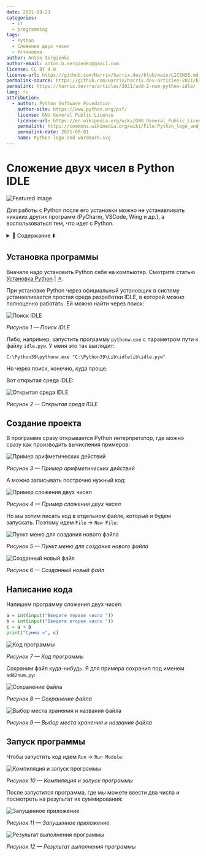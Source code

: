 ```yaml
---
date: 2021-08-23
categories:
  - it
  - programming
tags:
  - Python
  - Сложение двух чисел
  - Установка
author: Anton Sergienko
author-email: anton.b.sergienko@gmail.com
license: CC BY 4.0
license-url: https://github.com/Harrix/harrix.dev/blob/main/LICENSE.md
permalink-source: https://github.com/Harrix/harrix.dev-articles-2021/blob/main/add-2-num-python-idle/add-2-num-python-idle.md
permalink: https://harrix.dev/ru/articles/2021/add-2-num-python-idle/
lang: ru
attribution:
  - author: Python Software Foundation
    author-site: https://www.python.org/psf/
    license: GNU General Public License
    license-url: https://en.wikipedia.org/wiki/GNU_General_Public_License
    permalink: https://commons.wikimedia.org/wiki/File:Python_logo_and_wordmark.svg
    permalink-date: 2021-08-01
    name: Python logo and wordmark.svg
---
```


# Сложение двух чисел в Python IDLE

![Featured image](featured-image.svg)

Для работы с Python после его установки можно не устанавливать никаких других программ (PyCharm, VSCode, Wing и др.), а воспользоваться тем, что идет с Python.

<details>
<summary>📖 Содержание ⬇️</summary>

## Содержание

- [Установка программы](#установка-программы)
- [Создание проекта](#создание-проекта)
- [Написание кода](#написание-кода)
- [Запуск программы](#запуск-программы)

</details>

## Установка программы

Вначале надо установить Python себе на компьютер. Смотрите статью [Установка Python](https://github.com/Harrix/harrix.dev-articles-2021/blob/main/install-python/install-python.md) | [↗️](https://harrix.dev/ru/articles/2021/install-python/).

При установке Python через официальный установщик в систему устанавливается простая среда разработки IDLE, в которой можно полноценно работать. Ей можно найти через поиск:

![Поиск IDLE](img/search.png)

_Рисунок 1 — Поиск IDLE_

Либо, например, запустить программу `pythonw.exe` с параметром пути к файлу `idle.pyw`. У меня это так выглядит:

```shell
C:\Python39\pythonw.exe "C:\Python39\Lib\idlelib\idle.pyw"
```

Но через поиск, конечно, куда проще.

Вот открытая среда IDLE:

![Открытая среда IDLE](img/idle_01.png)

_Рисунок 2 — Открытая среда IDLE_

## Создание проекта

В программе сразу открывается Python интерпретатор, где можно сразу как производить вычисления примеров:

![Пример арифметических действий](img/idle_02.png)

_Рисунок 3 — Пример арифметических действий_

А можно записывать построчно нужный код:

![Пример сложения двух чисел](img/idle_03.png)

_Рисунок 4 — Пример сложения двух чисел_

Но мы хотим писать код в отдельном файле, который и будем запускать. Поэтому идем `File` → `New File`:

![Пункт меню для создания нового файла](img/new-project_01.png)

_Рисунок 5 — Пункт меню для создания нового файла_

![Созданный новый файл](img/new-project_02.png)

_Рисунок 6 — Созданный новый файл_

## Написание кода

Напишем программу сложения двух чисел:

```python
a = int(input("Введите первое число "))
b = int(input("Введите второе число "))
c = a + b
print("Сумма =", c)
```

![Код программы](img/code.png)

_Рисунок 7 — Код программы_

Сохраним файл куда-нибудь. Я для примера сохранил под именем `add2num.py`:

![Сохранение файла](img/save_01.png)

_Рисунок 8 — Сохранение файла_

![Выбор места хранения и названия файла](img/save_02.png)

_Рисунок 9 — Выбор места хранения и названия файла_

## Запуск программы

Чтобы запустить код идем `Run` → `Run Module`:

![Компиляция и запуск программы](img/run.png)

_Рисунок 10 — Компиляция и запуск программы_

После запустится программа, где мы можете ввести два числа и посмотреть на результат их суммирования:

![Запущенное приложение](img/result_01.png)

_Рисунок 11 — Запущенное приложение_

![Результат выполнения программы](img/result_02.png)

_Рисунок 12 — Результат выполнения программы_
